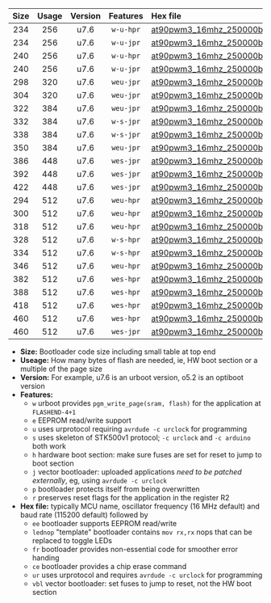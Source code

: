 |Size|Usage|Version|Features|Hex file|
|:-:|:-:|:-:|:-:|:--|
|234|256|u7.6|`w-u-hpr`|[at90pwm3_16mhz_250000bps_ur.hex](https://raw.githubusercontent.com/stefanrueger/urboot/main//at90pwm3_16mhz_250000bps_ur.hex)|
|234|256|u7.6|`w-u-jpr`|[at90pwm3_16mhz_250000bps_ur_vbl.hex](https://raw.githubusercontent.com/stefanrueger/urboot/main//at90pwm3_16mhz_250000bps_ur_vbl.hex)|
|240|256|u7.6|`w-u-hpr`|[at90pwm3_16mhz_250000bps_lednop_ur.hex](https://raw.githubusercontent.com/stefanrueger/urboot/main//at90pwm3_16mhz_250000bps_lednop_ur.hex)|
|240|256|u7.6|`w-u-jpr`|[at90pwm3_16mhz_250000bps_lednop_ur_vbl.hex](https://raw.githubusercontent.com/stefanrueger/urboot/main//at90pwm3_16mhz_250000bps_lednop_ur_vbl.hex)|
|298|320|u7.6|`weu-jpr`|[at90pwm3_16mhz_250000bps_ee_ur_vbl.hex](https://raw.githubusercontent.com/stefanrueger/urboot/main//at90pwm3_16mhz_250000bps_ee_ur_vbl.hex)|
|304|320|u7.6|`weu-jpr`|[at90pwm3_16mhz_250000bps_ee_lednop_ur_vbl.hex](https://raw.githubusercontent.com/stefanrueger/urboot/main//at90pwm3_16mhz_250000bps_ee_lednop_ur_vbl.hex)|
|322|384|u7.6|`weu-jpr`|[at90pwm3_16mhz_250000bps_ee_lednop_fr_ur_vbl.hex](https://raw.githubusercontent.com/stefanrueger/urboot/main//at90pwm3_16mhz_250000bps_ee_lednop_fr_ur_vbl.hex)|
|332|384|u7.6|`w-s-jpr`|[at90pwm3_16mhz_250000bps_vbl.hex](https://raw.githubusercontent.com/stefanrueger/urboot/main//at90pwm3_16mhz_250000bps_vbl.hex)|
|338|384|u7.6|`w-s-jpr`|[at90pwm3_16mhz_250000bps_lednop_vbl.hex](https://raw.githubusercontent.com/stefanrueger/urboot/main//at90pwm3_16mhz_250000bps_lednop_vbl.hex)|
|350|384|u7.6|`weu-jpr`|[at90pwm3_16mhz_250000bps_ee_lednop_fr_ce_ur_vbl.hex](https://raw.githubusercontent.com/stefanrueger/urboot/main//at90pwm3_16mhz_250000bps_ee_lednop_fr_ce_ur_vbl.hex)|
|386|448|u7.6|`wes-jpr`|[at90pwm3_16mhz_250000bps_ee_vbl.hex](https://raw.githubusercontent.com/stefanrueger/urboot/main//at90pwm3_16mhz_250000bps_ee_vbl.hex)|
|392|448|u7.6|`wes-jpr`|[at90pwm3_16mhz_250000bps_ee_lednop_vbl.hex](https://raw.githubusercontent.com/stefanrueger/urboot/main//at90pwm3_16mhz_250000bps_ee_lednop_vbl.hex)|
|422|448|u7.6|`wes-jpr`|[at90pwm3_16mhz_250000bps_ee_lednop_fr_vbl.hex](https://raw.githubusercontent.com/stefanrueger/urboot/main//at90pwm3_16mhz_250000bps_ee_lednop_fr_vbl.hex)|
|294|512|u7.6|`weu-hpr`|[at90pwm3_16mhz_250000bps_ee_ur.hex](https://raw.githubusercontent.com/stefanrueger/urboot/main//at90pwm3_16mhz_250000bps_ee_ur.hex)|
|300|512|u7.6|`weu-hpr`|[at90pwm3_16mhz_250000bps_ee_lednop_ur.hex](https://raw.githubusercontent.com/stefanrueger/urboot/main//at90pwm3_16mhz_250000bps_ee_lednop_ur.hex)|
|318|512|u7.6|`weu-hpr`|[at90pwm3_16mhz_250000bps_ee_lednop_fr_ur.hex](https://raw.githubusercontent.com/stefanrueger/urboot/main//at90pwm3_16mhz_250000bps_ee_lednop_fr_ur.hex)|
|328|512|u7.6|`w-s-hpr`|[at90pwm3_16mhz_250000bps.hex](https://raw.githubusercontent.com/stefanrueger/urboot/main//at90pwm3_16mhz_250000bps.hex)|
|334|512|u7.6|`w-s-hpr`|[at90pwm3_16mhz_250000bps_lednop.hex](https://raw.githubusercontent.com/stefanrueger/urboot/main//at90pwm3_16mhz_250000bps_lednop.hex)|
|346|512|u7.6|`weu-hpr`|[at90pwm3_16mhz_250000bps_ee_lednop_fr_ce_ur.hex](https://raw.githubusercontent.com/stefanrueger/urboot/main//at90pwm3_16mhz_250000bps_ee_lednop_fr_ce_ur.hex)|
|382|512|u7.6|`wes-hpr`|[at90pwm3_16mhz_250000bps_ee.hex](https://raw.githubusercontent.com/stefanrueger/urboot/main//at90pwm3_16mhz_250000bps_ee.hex)|
|388|512|u7.6|`wes-hpr`|[at90pwm3_16mhz_250000bps_ee_lednop.hex](https://raw.githubusercontent.com/stefanrueger/urboot/main//at90pwm3_16mhz_250000bps_ee_lednop.hex)|
|418|512|u7.6|`wes-hpr`|[at90pwm3_16mhz_250000bps_ee_lednop_fr.hex](https://raw.githubusercontent.com/stefanrueger/urboot/main//at90pwm3_16mhz_250000bps_ee_lednop_fr.hex)|
|460|512|u7.6|`wes-hpr`|[at90pwm3_16mhz_250000bps_ee_lednop_fr_ce.hex](https://raw.githubusercontent.com/stefanrueger/urboot/main//at90pwm3_16mhz_250000bps_ee_lednop_fr_ce.hex)|
|460|512|u7.6|`wes-jpr`|[at90pwm3_16mhz_250000bps_ee_lednop_fr_ce_vbl.hex](https://raw.githubusercontent.com/stefanrueger/urboot/main//at90pwm3_16mhz_250000bps_ee_lednop_fr_ce_vbl.hex)|

- **Size:** Bootloader code size including small table at top end
- **Useage:** How many bytes of flash are needed, ie, HW boot section or a multiple of the page size
- **Version:** For example, u7.6 is an urboot version, o5.2 is an optiboot version
- **Features:**
  + `w` urboot provides `pgm_write_page(sram, flash)` for the application at `FLASHEND-4+1`
  + `e` EEPROM read/write support
  + `u` uses urprotocol requiring `avrdude -c urclock` for programming
  + `s` uses skeleton of STK500v1 protocol; `-c urclock` and `-c arduino` both work
  + `h` hardware boot section: make sure fuses are set for reset to jump to boot section
  + `j` vector bootloader: uploaded applications *need to be patched externally*, eg, using `avrdude -c urclock`
  + `p` bootloader protects itself from being overwritten
  + `r` preserves reset flags for the application in the register R2
- **Hex file:** typically MCU name, oscillator frequency (16 MHz default) and baud rate (115200 default) followed by
  + `ee` bootloader supports EEPROM read/write
  + `lednop` "template" bootloader contains `mov rx,rx` nops that can be replaced to toggle LEDs
  + `fr` bootloader provides non-essential code for smoother error handing
  + `ce` bootloader provides a chip erase command
  + `ur` uses urprotocol and requires `avrdude -c urclock` for programming
  + `vbl` vector bootloader: set fuses to jump to reset, not the HW boot section
